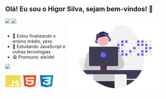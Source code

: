 ## Olá! Eu sou o Higor Silva, sejam bem-vindos! 👋

<img align="right" alt="Developer image" src="developer.png"  width="300px"/>

<div>
  <a href = "mailto:higorjsilva399@gmail.com"><img src="https://img.shields.io/badge/-Gmail-%23333?style=for-the-badge&logo=gmail&logoColor=white" target="_blank"></a>
  <a href="https://www.linkedin.com/in/higor-silva-7900842a0/" target="_blank"><img src="https://img.shields.io/badge/-LinkedIn-%230077B5?style=for-the-badge&logo=linkedin&logoColor=white" target="_blank"></a> 
</div>

##

- 🔭 Estou finalizando o ensino médio, yess
- 🌱 Estudando JavaScript e outras tecnologias
- 😄 Pronouns: ele/del
  
<div>
  <a href="https://github.com/higor-silvadev">
  <img height="180em" src="https://github-readme-stats.vercel.app/api/top-langs/?username=higor-silvadev&layout=compact&langs_count=7&theme=dracula"/>
</div>

<div style="display: inline_block"><br>
  <img align="center" alt="Higor-Js" height="40" width="50" src="https://raw.githubusercontent.com/devicons/devicon/master/icons/javascript/javascript-plain.svg">
  <img align="center" alt="Higor-HTML" height="40" width="50" src="https://raw.githubusercontent.com/devicons/devicon/master/icons/html5/html5-original.svg">
  <img align="center" alt="Higor-CSS" height="40" width="50" src="https://raw.githubusercontent.com/devicons/devicon/master/icons/css3/css3-original.svg">
</div>

##
